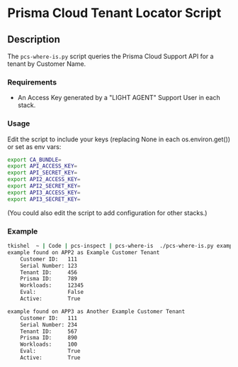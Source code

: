 # Prisma Cloud Tenant Locator Script

## Description

The `pcs-where-is.py` script queries the Prisma Cloud Support API for a tenant by Customer Name.

### Requirements

* An Access Key generated by a "LIGHT AGENT" Support User in each stack.

### Usage

Edit the script to include your keys (replacing None in each os.environ.get()) or set as env vars:

```bash
export CA_BUNDLE=
export API_ACCESS_KEY=
export API_SECRET_KEY=
export API2_ACCESS_KEY=
export API2_SECRET_KEY=
export API3_ACCESS_KEY=
export API3_SECRET_KEY=
```

(You could also edit the script to add configuration for other stacks.)

### Example

```bash
tkishel  ~ | Code | pcs-inspect | pcs-where-is  ./pcs-where-is.py example
example found on APP2 as Example Customer Tenant
	Customer ID:   111
	Serial Number: 123
	Tenant ID:     456
	Prisma ID:     789
	Workloads:     12345
	Eval:          False
	Active:        True

example found on APP3 as Another Example Customer Tenant
	Customer ID:   111
	Serial Number: 234
	Tenant ID:     567
	Prisma ID:     890
	Workloads:     100
	Eval:          True
	Active:        True
```